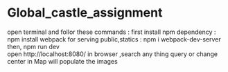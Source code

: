 # Global_castle_assignment
open terminal and follor these commands :
first install npm dependency : npm install 
webpack for serving public,statics : npm i webpack-dev-server
then,  npm run dev  
open http://localhost:8080/ in browser ,search any thing query or change center in Map will populate the images 
